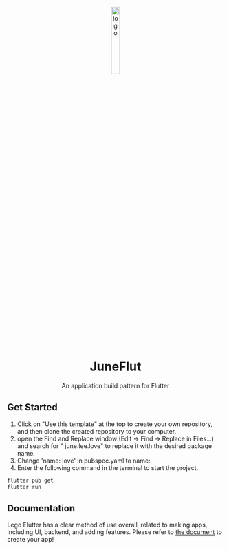 <p align="center">
  <img src="https://github.com/melodysdreamj/JuneFlut/assets/21379657/15a3ea80-d0a6-40f5-9b07-e5ae0dc2cf87" alt="logo" width="20%" />
</p>
<h1 align="center">
  JuneFlut
</h1>
<p align="center">
  An application build pattern for Flutter<br>

</p>

## Get Started

1. Click on "Use this template" at the top to create your own repository, and then clone the created
   repository to your computer.
2. open the Find and Replace window (Edit -> Find -> Replace in Files...) and search for "
   june.lee.love" to replace it with the desired package name.
3. Change 'name: love' in pubspec.yaml to name:
4. Enter the following command in the terminal to start the project.

```bash
flutter pub get
flutter run
```

## Documentation

Lego Flutter has a clear method of use overall, related to making apps, including UI, backend, and
adding features. Please refer
to [the document](https://flutter.junes-architecture.lol/getting-started) to create your app!



